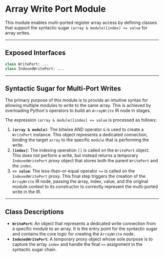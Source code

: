 # Array Write Port Module

This module enables multi-ported register array access by defining classes that support the syntactic sugar `(array & module)[index] <= value` for array writes.

-----

## Exposed Interfaces

```python
class WritePort: ...
class IndexedWritePort: ...
```

-----

## Syntactic Sugar for Multi-Port Writes

The primary purpose of this module is to provide an intuitive syntax for allowing multiple modules to write to the same array. This is achieved by overloading Python's operators to build an `ArrayWrite` IR node in stages.

The expression `(array & module)[index] <= value` is processed as follows:

1.  **`(array & module)`**: The bitwise AND operator `&` is used to create a `WritePort` instance. This object represents a dedicated connection, binding the target `array` to the specific `module` that is performing the write.
2.  **`[index]`**: The indexing operation `[]` is called on the `WritePort` object. This does not perform a write, but instead returns a temporary `IndexedWritePort` proxy object that stores both the parent `WritePort` and the `index`.
3.  **`<= value`**: The less-than-or-equal operator `<=` is called on the `IndexedWritePort` proxy. This final step triggers the creation of the `ArrayWrite` IR node, passing the array, index, value, and the original module context to its constructor to correctly represent the multi-ported write in the IR.

-----

## Class Descriptions

  * **`WritePort`**: An object that represents a dedicated write connection from a specific module to an array. It is the entry point for the syntactic sugar and contains the core logic for creating the `ArrayWrite` node.
  * **`IndexedWritePort`**: A temporary proxy object whose sole purpose is to capture the array `index` and handle the final `<=` assignment in the syntactic sugar chain.
